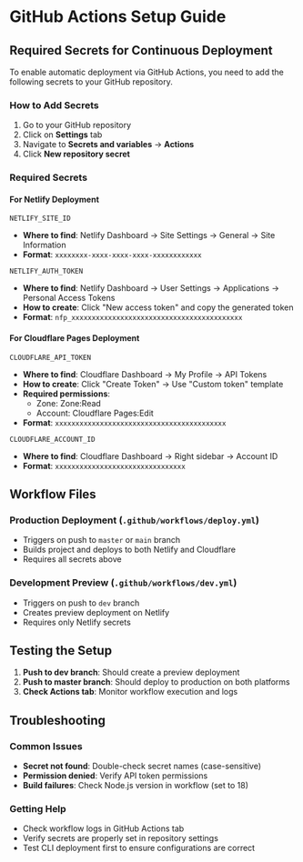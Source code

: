 # GitHub Actions Setup Guide

## Required Secrets for Continuous Deployment

To enable automatic deployment via GitHub Actions, you need to add the following secrets to your GitHub repository.

### How to Add Secrets
1. Go to your GitHub repository
2. Click on **Settings** tab
3. Navigate to **Secrets and variables** → **Actions**
4. Click **New repository secret**

### Required Secrets

#### For Netlify Deployment
```
NETLIFY_SITE_ID
```
- **Where to find**: Netlify Dashboard → Site Settings → General → Site Information
- **Format**: `xxxxxxxx-xxxx-xxxx-xxxx-xxxxxxxxxxxx`

```
NETLIFY_AUTH_TOKEN
```
- **Where to find**: Netlify Dashboard → User Settings → Applications → Personal Access Tokens
- **How to create**: Click "New access token" and copy the generated token
- **Format**: `nfp_xxxxxxxxxxxxxxxxxxxxxxxxxxxxxxxxxxxxxxxxxx`

#### For Cloudflare Pages Deployment
```
CLOUDFLARE_API_TOKEN
```
- **Where to find**: Cloudflare Dashboard → My Profile → API Tokens
- **How to create**: Click "Create Token" → Use "Custom token" template
- **Required permissions**:
  - Zone: Zone:Read
  - Account: Cloudflare Pages:Edit
- **Format**: `xxxxxxxxxxxxxxxxxxxxxxxxxxxxxxxxxxxxxxxxxx`

```
CLOUDFLARE_ACCOUNT_ID
```
- **Where to find**: Cloudflare Dashboard → Right sidebar → Account ID
- **Format**: `xxxxxxxxxxxxxxxxxxxxxxxxxxxxxxxx`

## Workflow Files

### Production Deployment (`.github/workflows/deploy.yml`)
- Triggers on push to `master` or `main` branch
- Builds project and deploys to both Netlify and Cloudflare
- Requires all secrets above

### Development Preview (`.github/workflows/dev.yml`)
- Triggers on push to `dev` branch
- Creates preview deployment on Netlify
- Requires only Netlify secrets

## Testing the Setup

1. **Push to dev branch**: Should create a preview deployment
2. **Push to master branch**: Should deploy to production on both platforms
3. **Check Actions tab**: Monitor workflow execution and logs

## Troubleshooting

### Common Issues
- **Secret not found**: Double-check secret names (case-sensitive)
- **Permission denied**: Verify API token permissions
- **Build failures**: Check Node.js version in workflow (set to 18)

### Getting Help
- Check workflow logs in GitHub Actions tab
- Verify secrets are properly set in repository settings
- Test CLI deployment first to ensure configurations are correct